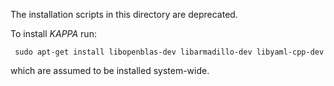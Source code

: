  
 The installation scripts in this directory are deprecated.

 To install *KAPPA* run:

 ```
  sudo apt-get install libopenblas-dev libarmadillo-dev libyaml-cpp-dev
 ```

 which are assumed to be installed system-wide.

